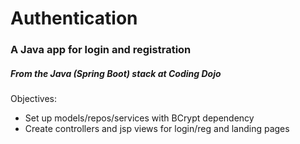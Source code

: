 # Authentication

### A Java app for login and registration
##### From the Java (Spring Boot) stack at Coding Dojo


Objectives:
* Set up models/repos/services with BCrypt dependency
* Create controllers and jsp views for login/reg and landing pages

